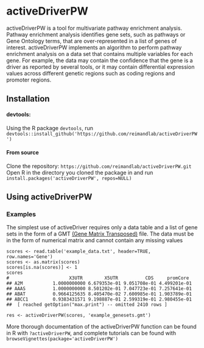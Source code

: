 # activeDriverPW

activeDriverPW is a tool for multivariate pathway enrichment analysis. Pathway enrichment analysis identifies gene sets, such as pathways or Gene Ontology terms, that are over-represented in a list of genes of interest. activeDriverPW implements an algorithm to perform pathway enrichment analysis on a data set that contains multiple variables for each gene. For example, the data may contain the confidence that the gene is a driver as reported by several tools, or it may contain differential expression values across different genetic regions such as coding regions and promoter regions.

## Installation

#### devtools:
Using the R package `devtools`, run
`devtools::install_github('https://github.com/reimandlab/activeDriverPW')`

#### From source
Clone the repository: `https://github.com/reimandlab/activeDriverPW.git`
Open R in the directory you cloned the package in and run `install.packages('activeDriverPW', repos=NULL)`

## Using activeDriverPW

### Examples
The simplest use of activeDriver requires only a data table and a list of gene sets in the form of a GMT [(Gene Matrix Transposed)](https://software.broadinstitute.org/cancer/software/gsea/wiki/index.php/Data_formats#GMT:_Gene_Matrix_Transposed_file_format_.28.2A.gmt.29) file. The data must be in the form of numerical matrix and cannot contain any missing values
```
scores <- read.table('example_data.txt', header=TRUE, row.names='Gene')
scores <- as.matrix(scores)
scores[is.na(scores)] <- 1
scores
#                      X3UTR        X5UTR          CDS     promCore
## A2M           1.0000000000 6.679353e-01 9.051708e-01 4.499201e-01
## AAAS          1.0000000000 8.501202e-01 7.047723e-01 7.257641e-01
## ABAT          0.9664125635 8.405470e-02 7.600985e-01 1.903789e-01
## ABCC1         0.9383431571 9.198887e-01 2.599319e-01 2.980455e-01
##  [ reached getOption("max.print") -- omitted 2410 rows ]

res <- activeDriverPW(scores, 'example_genesets.gmt')
```

More thorough documentation of the activeDriverPW function can be found in R with `?activeDriverPW`, and complete tutorials can be found with `browseVignettes(package='activeDriverPW')`